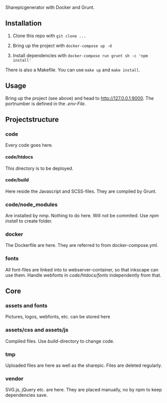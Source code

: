 Sharepicgenerator with Docker and Grunt.

## Installation
 1. Clone this repo with
  ``git clone ...``

 1. Bring up the project with
 ``docker-compose up -d``
 
 1. Install dependencies with
  ``docker-compose run grunt sh -c 'npm install'``

There is also a Makefile. You can use ``make up`` and ``make install``.

## Usage
Bring up the project (see above) and head to http://127.0.0.1:9000. The portnumber is defined in the _.env-File_.

## Projectstructure 
### code
Every code goes here.

#### code/htdocs
This directory is to be deployed.

#### code/build
Here reside the Javascript and SCSS-files. They are compiled by Grunt.

### code/node_modules
Are installed by nmp. Nothing to do here. Will not be commited. Use _npm install_ to create folder.

### docker
The Dockerfile are here. They are referred to from docker-compose.yml.

### fonts
All font-files are linked into to webserver-container, so that inkscape can use them. Handle webfonts in _code/htdocs/fonts_ independently from that.

## Core
### assets and fonts
Pictures, logos, webfonts, etc. can be stored here

### assets/css and assets/js
Compiled files. Use _build_-directory to change code.

### tmp
Uploaded files are here as well as the sharepic. Files are deleted regularly.

### vendor
SVG.js, jQuery etc. are here. They are placed manually, no by npm to keep dependencies save.


